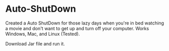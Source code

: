 # Auto-ShutDown
Created a Auto ShutDown for those lazy days when you're in bed watching a movie and don't want to get up and turn off your computer.
Works Windows, Mac, and Linux (Tested).

Download Jar file and run it.
